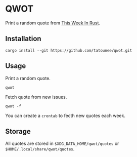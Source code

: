# QWOT

Print a random quote from [This Week In Rust](https://this-week-in-rust.org/).

## Installation

```
cargo install --git https://github.com/tatounee/qwot.git
```

## Usage

Print a random quote.
```
qwot
```

Fetch quote from new issues.
```
qwot -f
```
You can create a `crontab` to fecth new quotes each week.

## Storage

All quotes are stored in `$XDG_DATA_HOME/qwot/quotes` or `$HOME/.local/share/qwot/quotes`.
